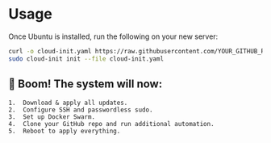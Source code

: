 # Usage

Once Ubuntu is installed, run the following on your new server:
```bash
curl -o cloud-init.yaml https://raw.githubusercontent.com/YOUR_GITHUB_REPO/main/cloud-init.yaml
sudo cloud-init init --file cloud-init.yaml
```

## 🚀 Boom! The system will now:
	1.	Download & apply all updates.
	2.	Configure SSH and passwordless sudo.
	3.	Set up Docker Swarm.
	4.	Clone your GitHub repo and run additional automation.
	5.	Reboot to apply everything.